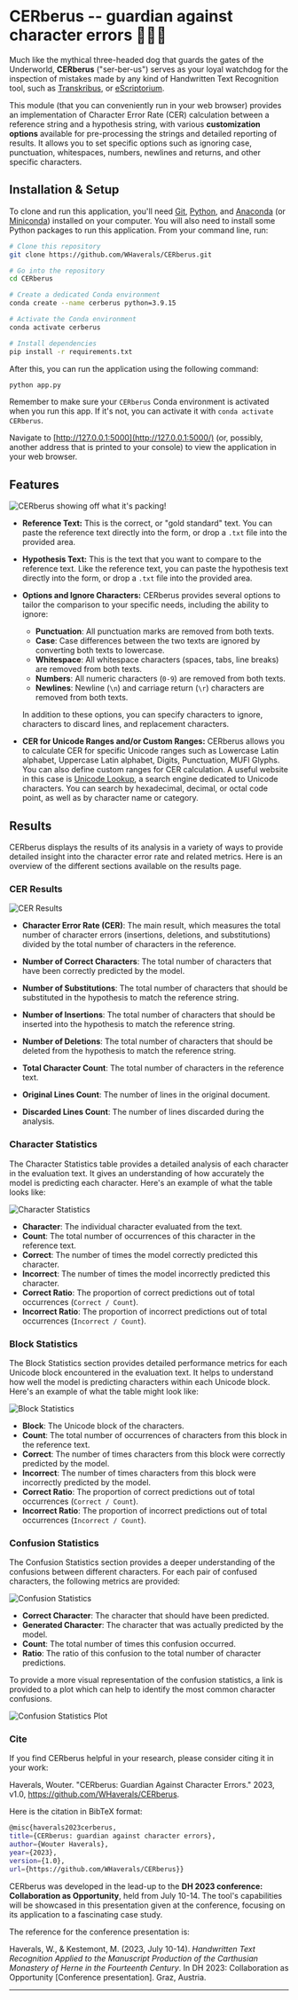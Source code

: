 # CERberus -- guardian against character errors 🐶🐶🐶


Much like the mythical three-headed dog that guards the gates of the Underworld, **CERberus** ("ser-ber-us") serves as your loyal watchdog for the inspection of mistakes made by any kind of Handwritten Text Recognition tool, such as [Transkribus](https://readcoop.eu/transkribus/), or [eScriptorium](https://gitlab.com/scripta/escriptorium).

This module (that you can conveniently run in your web browser) provides an implementation of Character Error Rate (CER) calculation between a reference string and a hypothesis string, with various **customization options** available for pre-processing the strings and detailed reporting of results. It allows you to set specific options such as ignoring case, punctuation, whitespaces, numbers, newlines and returns, and other specific characters.

## Installation & Setup

To clone and run this application, you'll need [Git](https://git-scm.com/), [Python](https://www.python.org/downloads/), and [Anaconda](https://www.anaconda.com/products/distribution) (or [Miniconda](https://docs.conda.io/en/latest/miniconda.html)) installed on your computer. You will also need to install some Python packages to run this application. From your command line, run:

```bash
# Clone this repository
git clone https://github.com/WHaverals/CERberus.git

# Go into the repository
cd CERberus

# Create a dedicated Conda environment
conda create --name cerberus python=3.9.15

# Activate the Conda environment
conda activate cerberus

# Install dependencies
pip install -r requirements.txt
```
After this, you can run the application using the following command:

```bash
python app.py
```

Remember to make sure your `CERberus` Conda environment is activated when you run this app. If it's not, you can activate it with `conda activate CERberus`.

Navigate to [http://127.0.0.1:5000](http://127.0.0.1:5000/) (or, possibly, another address that is printed to your console) to view the application in your web browser.

## Features

![ CERberus showing off what it's packing!](readme_imgs/cerberus.gif)

-  **Reference Text:** This is the correct, or "gold standard" text. You can paste the reference text directly into the form, or drop a `.txt` file into the provided area.
    
- **Hypothesis Text:** This is the text that you want to compare to the reference text. Like the reference text, you can paste the hypothesis text directly into the form, or drop a `.txt` file into the provided area.
    
-  **Options and Ignore Characters:** CERberus provides several options to tailor the comparison to your specific needs, including the ability to ignore:
    
    -   **Punctuation**: All punctuation marks are removed from both texts.
    -   **Case**: Case differences between the two texts are ignored by converting both texts to lowercase.
    -   **Whitespace**: All whitespace characters (spaces, tabs, line breaks) are removed from both texts.
    -   **Numbers**: All numeric characters (`0-9`) are removed from both texts.
    -   **Newlines**: Newline (`\n`) and carriage return (`\r`) characters are removed from both texts.
    
    In addition to these options, you can specify characters to ignore, characters to discard lines, and replacement characters.
    
-  **CER for Unicode Ranges and/or Custom Ranges:** CERberus allows you to calculate CER for specific Unicode ranges such as Lowercase Latin alphabet, Uppercase Latin alphabet, Digits, Punctuation, MUFI Glyphs. You can also define custom ranges for CER calculation. A useful website in this case is [Unicode Lookup](https://unicodelookup.com/), a search engine dedicated to Unicode characters. You can search by hexadecimal, decimal, or octal code point, as well as by character name or category.

## Results

CERberus displays the results of its analysis in a variety of ways to provide detailed insight into the character error rate and related metrics. Here is an overview of the different sections available on the results page.

### CER Results

![ CER Results ](readme_imgs/cer_results.png)

-   **Character Error Rate (CER)**: The main result, which measures the total number of character errors (insertions, deletions, and substitutions) divided by the total number of characters in the reference.
    
-   **Number of Correct Characters**: The total number of characters that have been correctly predicted by the model.
    
-   **Number of Substitutions**: The total number of characters that should be substituted in the hypothesis to match the reference string.
    
-   **Number of Insertions**: The total number of characters that should be inserted into the hypothesis to match the reference string.
    
-   **Number of Deletions**: The total number of characters that should be deleted from the hypothesis to match the reference string.

-   **Total Character Count**: The total number of characters in the reference text.
    
-   **Original Lines Count**: The number of lines in the original document.
    
-   **Discarded Lines Count**: The number of lines discarded during the analysis.


### Character Statistics

The Character Statistics table provides a detailed analysis of each character in the evaluation text. It gives an understanding of how accurately the model is predicting each character. Here's an example of what the table looks like:

![ Character Statistics ](readme_imgs/char_stats.png)


-   **Character**: The individual character evaluated from the text.
-   **Count**: The total number of occurrences of this character in the reference text.
-   **Correct**: The number of times the model correctly predicted this character.
-   **Incorrect**: The number of times the model incorrectly predicted this character.
-   **Correct Ratio**: The proportion of correct predictions out of total occurrences (`Correct / Count`).
-   **Incorrect Ratio**: The proportion of incorrect predictions out of total occurrences (`Incorrect / Count`).

### Block Statistics

The Block Statistics section provides detailed performance metrics for each Unicode block encountered in the evaluation text. It helps to understand how well the model is predicting characters within each Unicode block. Here's an example of what the table might look like:

![ Block Statistics ](readme_imgs/block_stats.png)


-   **Block**: The Unicode block of the characters.
-   **Count**: The total number of occurrences of characters from this block in the reference text.
-   **Correct**: The number of times characters from this block were correctly predicted by the model.
-   **Incorrect**: The number of times characters from this block were incorrectly predicted by the model.
-   **Correct Ratio**: The proportion of correct predictions out of total occurrences (`Correct / Count`).
-   **Incorrect Ratio**: The proportion of incorrect predictions out of total occurrences (`Incorrect / Count`).

### Confusion Statistics

The Confusion Statistics section provides a deeper understanding of the confusions between different characters. For each pair of confused characters, the following metrics are provided:

![ Confusion Statistics ](readme_imgs/conf_stats.png)

-   **Correct Character**: The character that should have been predicted.
-   **Generated Character**: The character that was actually predicted by the model.
-   **Count**: The total number of times this confusion occurred.
-   **Ratio**: The ratio of this confusion to the total number of character predictions.

To provide a more visual representation of the confusion statistics, a link is provided to a plot which can help to identify the most common character confusions.

![ Confusion Statistics Plot ](readme_imgs/character_confusion_plot.png)

### Cite

If you find CERberus helpful in your research, please consider citing it in your work:

Haverals, Wouter. "CERberus: Guardian Against Character Errors." 2023, v1.0, https://github.com/WHaverals/CERberus.

 Here is the citation in BibTeX format: 

```bash
@misc{haverals2023cerberus,
title={CERberus: guardian against character errors},
author={Wouter Haverals}, 
year={2023},
version={1.0},
url={https://github.com/WHaverals/CERberus}}
```

CERberus was developed in the lead-up to the **DH 2023 conference: Collaboration as Opportunity**, held from July 10-14. The tool's capabilities will be showcased in this presentation given at the conference, focusing on its application to a fascinating case study.

The reference for the conference presentation is:

Haverals, W., & Kestemont, M. (2023, July 10-14). *Handwritten Text Recognition Applied to the Manuscript Production of the Carthusian Monastery of Herne in the Fourteenth Century*. In DH 2023: Collaboration as Opportunity [Conference presentation]. Graz, Austria.

----